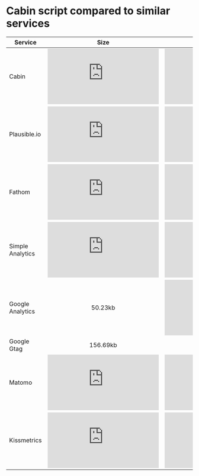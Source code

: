 # Cabin script compared to similar services

| Service          |                                                                  Size                                                                  |                                                                                                                              With compression |
| ---------------- | :------------------------------------------------------------------------------------------------------------------------------------: | --------------------------------------------------------------------------------------------------------------------------------------------: |
| Cabin            |                         ![file size in bytes](https://img.badgesize.io/https://scripts.withcabin.com/hello.js)                         |                                       ![file size in bytes](https://img.badgesize.io/https://scripts.withcabin.com/hello.js?compression=gzip) |
| Plausible.io     |                          ![file size in bytes](https://img.badgesize.io/https://plausible.io/js/plausible.js)                          |                                       ![file size in bytes](https://img.badgesize.io/https://plausible.io/js/plausible.js?compression=brotli) |
| Fathom           |                          ![file size in bytes](https://img.badgesize.io/https://cdn.usefathom.com/script.js)                           |                                          ![file size in bytes](https://img.badgesize.io/https://cdn.usefathom.com/script.js?compression=gzip) |
| Simple Analytics | ![file size in bytes](https://img.badgesize.io/https://raw.githubusercontent.com/simpleanalytics/scripts/master/dist/latest/latest.js) |                           ![file size in bytes](https://img.badgesize.io/https://scripts.simpleanalyticscdn.com/latest.js?compression=brotli) |
| Google Analytics |                                                                50.23kb                                                                 |                                ![file size in bytes](https://img.badgesize.io/https://www.google-analytics.com/analytics.js?compression=gzip) |
| Google Gtag |                                                                156.69kb                                                                 |                                ![file size in bytes](https://img.badgesize.io/https://www.googletagmanager.com/gtag/js?compression=gzip) |
| Matomo           |                           ![file size in bytes](https://img.badgesize.io/https://static.matomo.org/piwik.js)                           |                                           ![file size in bytes](https://img.badgesize.io/https://static.matomo.org/piwik.js?compression=gzip) |
| Kissmetrics      |      ![file size in bytes](https://img.badgesize.io/https://scripts.kissmetrics.io/33a8dbb601848f8b82af69ed038f2fde69073e76.2.js)      | ![file size in bytes](https://img.badgesize.io/https://scripts.kissmetrics.io/33a8dbb601848f8b82af69ed038f2fde69073e76.2.js?compression=gzip) |
